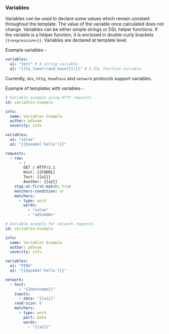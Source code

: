 ### Variables

Variables can be used to declare some values which remain constant throughout the template. The value of the variable once calculated does not change. Variables can be either simple strings or DSL helper functions. If the variable is a helper function, it is enclosed in double-curly brackets `{{<expression>}}`. Variables are declared at template level.

Example variables - 

```yaml
variables:
  a1: "test" # A string variable
  a2: "{{to_lower(rand_base(5))}}" # A DSL function variable
```

Currently, `dns`, `http`, `headless` and `network` protocols support variables.

Example of templates with variables - 

```yaml
# Variable example using HTTP requests
id: variables-example

info:
  name: Variables Example
  author: pdteam
  severity: info

variables:
  a1: "value"
  a2: "{{base64('hello')}}"

requests:
  - raw:
      - |
        GET / HTTP/1.1
        Host: {{FQDN}}
        Test: {{a1}}
        Another: {{a2}}
    stop-at-first-match: true
    matchers-condition: or
    matchers:
      - type: word
        words: 
          - "value"
          - "aGVsbG8="
```

```yaml
# Variable example for network requests
id: variables-example

info:
  name: Variables Example
  author: pdteam
  severity: info

variables:
  a1: "PING"
  a2: "{{base64('hello')}}"

network:
  - host: 
      - "{{Hostname}}"
    inputs:
      - data: "{{a1}}"
    read-size: 8
    matchers:
      - type: word
        part: data
        words:
          - "{{a2}}"
```